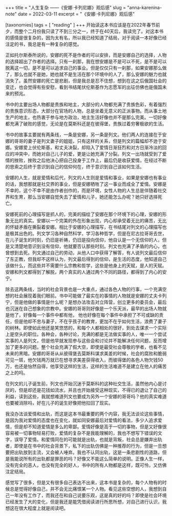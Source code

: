 +++
title = "人生复杂 ——《安娜·卡列尼娜》观后感"
slug = "anna-karenina-note"
date = 2022-03-11
excerpt = "《安娜·卡列尼娜》观后感"

[taxonomies]
tags = [ "reading" ]
+++
开始读这本书应该是在2022年春节前夕，而整个二月份我只读了不到三分之一，终于在40天后，我读完了。对这本书的感情是很复杂的，因为太有名，所以我已经知道了结局，对于阅读一本好像已经注定的书，我总是有一种复杂的感觉。

正如托尔斯泰所说的，安娜的死不是作者的可以安排，而是安娜自己的选择，人物的选择超出了作者的选择。只有一刹那，我在想安娜是不是可以不死，是不是可以脱离这一切，是不是可以追求自己的事业。但是仅仅只有一刹那，如果安娜那么做了，那么也就不是她，她也就不是生活在那个环境中的人了，那么安娜的魅力也就消失了。虽然安娜的死亡是悲剧，但是我总是忍不住想，想到在这之后俄国社会的变迁，也会觉得有些安慰，看到书结尾伏伦斯基作为志愿军的出征仿佛也是俄国未来的预兆。

书中的主要出场人物都是贵族和地主，大部分的人物都充满了贵族色彩，有着强烈的贵族意识形态，大部分在官场的人物，总是坐着无意义的正派事物。而从事土地生产的地主，也热衷于参与地方政治，地主生活好像也并不是那么完美。一切好像都充满了破败的感觉，无论是在莫斯科还是在彼得堡，贵族过着穷奢极欲的生活。

书中的故事主要就有两条线，一条是安娜，另一条是列文。他们两人的连接在于安娜的哥哥的妻子是列文妻子的姐姐，只有这样的关系，但是列文的篇幅却不逊于安娜。安娜爱上伏伦斯基，和丈夫决裂，却陷入了爱情日渐狂烈和对方日渐冷淡的回应的冲突中，而她对自己儿子的爱，更是让她充满了分裂。列文一出场就受到了爱情的挫败，挫败之后他决心把自己投身于工作上，最后仍是收获爱情，在经过不断的思索之后终于意识到自己的信仰何在，终于意识到自己该如何生活。

安娜的人生，就是爱情和后代，列文的人生则是爱情和事业，如果是安娜也有事业的话，我想那就是社交界的事业，但是安娜牺牲了这一事业而成全了爱情。安娜是不幸的，这个不幸不是由作者创作的，而是环境，女性人物的人生总是伴随着社交界和生育，那么当安娜自觉失去了爱情和儿子，她还能怎么办呢？她只好选择死亡。

安娜死前的心理描写是抓人的，完美的描绘了安娜在那个环境下的心理，安娜的形象无比的真实。安娜以一个完美的外在形象出现，内心却承受着无比的痛苦，无比的怀疑矛盾在撕裂着安娜。相比于安娜的心理描写，在书结尾对列文的心理描写也是极其出色的。列文学习各种自然科学，学习各种哲学，但是在尼古拉哥哥去世，在儿子诞生的时刻，仍旧是祈祷，仍旧是投向信仰，他自认是一个无信仰的人，但是又清楚地意识到没有信仰，他就要否认那些时刻。列文也充满了矛盾的内心，也曾想到去死。列文通过自己的劳动，从他人口中获得了解答，有人说列文最后信仰了东正教，但我却不这样认为，列文最后得到的信仰，是生活的态度，他知道自己该做什么，而这些并不需要什么宗教和哲学，这些是他身上的天赋，是人的天赋。安娜和列文都得到了解脱，两个真实的人通过两个不同的路径，都得到了内心的安宁。

除去这两条线，当时的社会背景也是一大重点，通过各色人物的行事，一个充满空想的社会展现着我们眼前。书中可能做了最实在的事情的人物就是安娜的丈夫卡列宁，但是他做的事情是什么呢？是想办法攻击对立阵营，创立更多的委员会，最后也沉迷在自己想象的宗教中。安娜的哥哥则好像是一个乐天派，最早的出场人物就是他了，好像每一个事件中都有他， 他也好像在每个事件中承担了不可或缺的责任，但是他却不忠与妻子，不在乎孩子的教育，更加不在乎如何生活，浪费了妻子的树林。即使如此他还是笑悠悠的，和每个人都相处的很好，到处去谋求一个实际上是空头的职位。各种会，各种讨论，充满的都是无法做实事的人，唯一一个尝试实事的人是列文，但是他早就发现参与这些会和讨论并不能解决任何问题，反而增加了更多的问题。整个社会充满了假大空，即使是最受社会尊敬的学者，也看不见未来的黑暗。安娜的哥哥从从彼得堡去莫斯科谋求美差的时候，社会的腐败和脆弱可见一斑，他欠钱两万就已在想寻求美差获得收入，而彼得堡的各色人物欠钱50万，也还是怡然自得，他享受这样的生活，这样的生活难道不是建立在他人的痛苦之上的吗。

在列文的儿子诞生前，列文也开始沉迷于莫斯科的这种社交生活，虽然他内心是讨厌的，但是却还是花钱如流水，并且也开始接受这种现实，不得已的退让了自己的利益，读到这些，我就想难道列文也要成为另外一个安娜的哥哥吗？他的真实难道也要被消除吗，好在儿子的诞生好像把他拉回了现实。

我没办法谈爱情和出轨，而这是这本书最重要的两个内容，我无法谈论这些事情，是因为我对爱情的态度也在变化，就如同安娜最后对爱情的看法，多少人追求爱情，但是却不知道爱情是多么的卑鄙。爱情好像是高于一切的事物，但是又好像很容易被一切事物轻易打败，爱情的复杂不是我能理解的，我也不想写下错误的文字，误导了爱情。和爱情同在的可能就是出轨，也就是背叛，社会总是嫌弃出轨者，即使是在书中的社会背景下，私下的出轨仿佛是一种推荐的行为，但是一旦想要把出轨放到主流，又会被人唾弃。我也不认同出轨，这是一条悲剧性的道路，但是我能说所有的出轨都是罪恶的吗？好像又不能这么简单的说明。正像人生一样，没有完全的恶人，也没有完全的好人，书中的所有人物都是这样，既可怜，又仿佛注定结局。

感觉写了很多，但是又有很多自己表达不出来，这本书是复杂的，每个人物有的时候总是觉得好像自己，并不会无比痛恨某一个人物。看见这些空想的人，我想到自己一年没有工作了，而我还在和自己说要乐观，这是真的好的吗？即使是社会环境已经发生了大的变化，但是我还是能凭借阅读进行所思所想，对自己进行认识，我想这在很大程度上就是阅读吧。